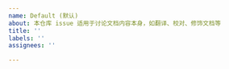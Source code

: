 ```yaml
---
name: Default (默认)
about: 本仓库 issue 适用于讨论文档内容本身，如翻译、校对、修饰文档等
title: ''
labels: ''
assignees: ''

---
```




